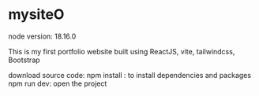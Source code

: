 # mysiteO

node version: 18.16.0

This is my first portfolio website built using ReactJS, vite, tailwindcss, Bootstrap

download source code:
npm install : to install dependencies and packages
npm run dev: open the project
